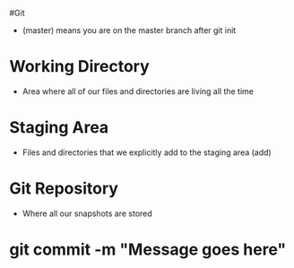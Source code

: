 #Git 
* (master) means you are on the master branch after git init

# Working Directory
* Area where all of our files and directories are living all the time

# Staging Area
*  Files and directories that we explicitly add to the staging area (add)

# Git Repository 
* Where all our snapshots are stored

# git commit -m "Message goes here"